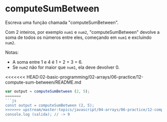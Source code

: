 # computeSumBetween

Escreva uma função chamada "computeSumBetween".

Com 2 inteiros, por exemplo `num1` e `num2`, "computeSumBetween" devolve a soma de todos os números entre eles, começando em `num1` e excluindo `num2`.

Notas:

* A soma entre 1 e 4 é 1 + 2 + 3 = 6.
* Se `num2` não for maior que `num1`, ela deve devolver 0.

<<<<<<< HEAD:02-basic-programming/02-arrays/06-practice/12-compute-sum-between/README.md
```javascript
var output = computeSumBetween (2, 5);
=======
```js
const output = computeSumBetween (2, 5);
>>>>>>> upstream/master:topics/javascript/04-arrays/06-practice/12-compute-sum-between/README.md
console.log (salida); // -> 9
```
